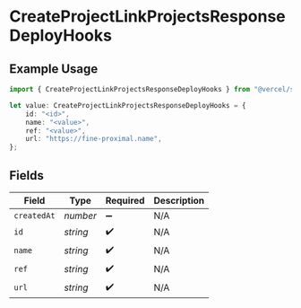 # CreateProjectLinkProjectsResponseDeployHooks

## Example Usage

```typescript
import { CreateProjectLinkProjectsResponseDeployHooks } from "@vercel/sdk/models/operations";

let value: CreateProjectLinkProjectsResponseDeployHooks = {
    id: "<id>",
    name: "<value>",
    ref: "<value>",
    url: "https://fine-proximal.name",
};
```

## Fields

| Field              | Type               | Required           | Description        |
| ------------------ | ------------------ | ------------------ | ------------------ |
| `createdAt`        | *number*           | :heavy_minus_sign: | N/A                |
| `id`               | *string*           | :heavy_check_mark: | N/A                |
| `name`             | *string*           | :heavy_check_mark: | N/A                |
| `ref`              | *string*           | :heavy_check_mark: | N/A                |
| `url`              | *string*           | :heavy_check_mark: | N/A                |